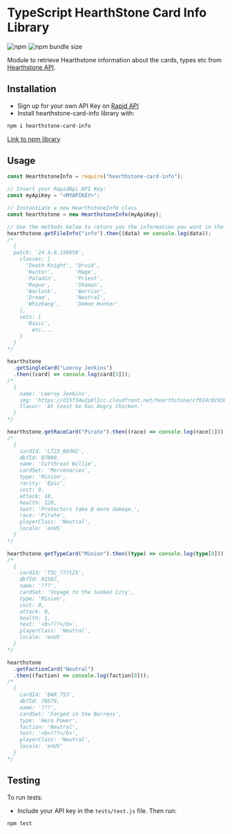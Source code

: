 # TypeScript HearthStone Card Info Library

![npm](https://img.shields.io/npm/v/hearthstone-card-info)
![npm bundle size](https://img.shields.io/bundlephobia/min/hearthstone-card-info)

Module to retrieve Hearthstone information about the cards, types etc from [Hearthstone API](https://rapidapi.com/omgvamp/api/hearthstone).

## Installation

- Sign up for your own API Key on [Rapid API](https://rapidapi.com/)
- Install hearthstone-card-info library with:

```bash
npm i hearthstone-card-info
```

[Link to npm library](https://www.npmjs.com/package/hearthstone-card-info)

## Usage

```ts
const HearthstoneInfo = require("hearthstone-card-info");

// Insert your RapidApi API Key:
const myApiKey = "<MYAPIKEY>";

// Instantiate a new HearthstoneInfo class
const hearthstone = new HearthstoneInfo(myApiKey);

// Use the mothods below to return you the information you want in the form of a Promise:
hearthstone.getFileInfo("info").then((data) => console.log(data));
/* 
  {
  patch: '24.4.0.150659',
    classes: [
      'Death Knight', 'Druid',
      'Hunter',       'Mage',
      'Paladin',      'Priest',
      'Rogue',        'Shaman',
      'Warlock',      'Warrior',
      'Dream',        'Neutral',
      'Whizbang',     'Demon Hunter'
    ],
    sets: [
      'Basic',
        etc....
    }
  }
*/

hearthstone
  .getSingleCard("Leeroy Jenkins")
  .then((card) => console.log(card[5]));
/*
  {
    name: 'Leeroy Jenkins',
    img: 'https://d15f34w2p8l1cc.cloudfront.net/hearthstone/cf014c0c9363f70cb7e4f7f7c4086ab42bc5d2afecf421f35b9c87c81943d9d4.png',
    flavor: 'At least he has Angry Chicken.'
  }
*/

hearthstone.getRaceCard("Pirate").then((race) => console.log(race[1]));
/*
  {
    cardId: 'LT23_803H2',
    dbfId: 87090,
    name: 'Cutthroat Willie',
    cardSet: 'Mercenaries',
    type: 'Minion',
    rarity: 'Epic',
    cost: 0,
    attack: 10,
    health: 120,
    text: 'Protectors take @ more damage.',
    race: 'Pirate',
    playerClass: 'Neutral',
    locale: 'enUS'
  }
*/

hearthstone.getTypeCard("Minion").then((type) => console.log(type[0]));
/*
  {
    cardId: 'TSC_777t25',
    dbfId: 91587,
    name: '???',
    cardSet: 'Voyage to the Sunken City',
    type: 'Minion',
    cost: 0,
    attack: 0,
    health: 1,
    text: '<b>???</b>',
    playerClass: 'Neutral',
    locale: 'enUS'
  }
*/

hearthstone
  .getFactionCard("Neutral")
  .then((faction) => console.log(faction[0]));
/*
  {
    cardId: 'BAR_753',
    dbfId: 70579,
    name: '???',
    cardSet: 'Forged in the Barrens',
    type: 'Hero Power',
    faction: 'Neutral',
    text: '<b>???</b>',
    playerClass: 'Neutral',
    locale: 'enUS'
  }
*/
```

## Testing

To run tests:

- Include your API key in the `tests/test.js` file. Then run:

```bash
npm test
```
